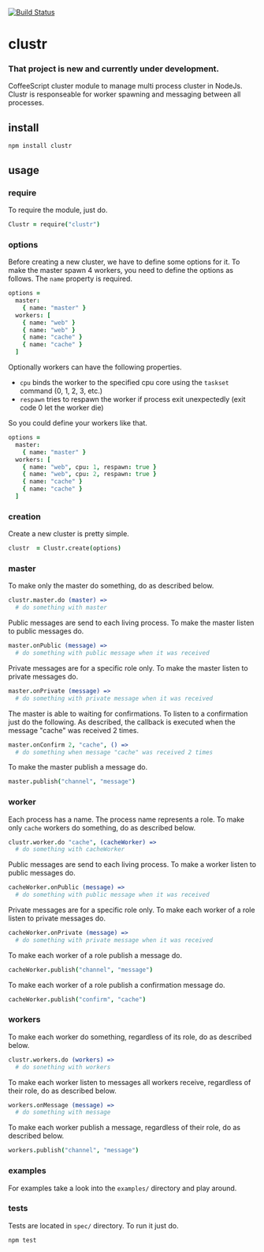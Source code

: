 [![Build Status](https://travis-ci.org/zyndiecate/clustr.png)](https://travis-ci.org/zyndiecate/clustr)

# clustr

### That project is new and currently under development.

CoffeeScript cluster module to manage multi process cluster in NodeJs. Clustr is
responseable for worker spawning and messaging between all processes.

## install

```
npm install clustr
```

## usage

### require

To require the module, just do.

```coffeescript
Clustr = require("clustr")
```

### options

Before creating a new cluster, we have to define some options for it. To make
the master spawn 4 workers, you need to define the options as follows. The
`name` property is required.

```coffeescript
options =
  master:
    { name: "master" }
  workers: [
    { name: "web" }
    { name: "web" }
    { name: "cache" }
    { name: "cache" }
  ]
```

Optionally workers can have the following properties.

  - `cpu` binds the worker to the specified cpu core using the `taskset` command (0, 1, 2, 3, etc.)
  - `respawn` tries to respawn the worker if process exit unexpectedly (exit code 0 let the worker die)

So you could define your workers like that.

```coffeescript
options =
  master:
    { name: "master" }
  workers: [
    { name: "web", cpu: 1, respawn: true }
    { name: "web", cpu: 2, respawn: true }
    { name: "cache" }
    { name: "cache" }
  ]
```

### creation

Create a new cluster is pretty simple.

```coffeescript
clustr  = Clustr.create(options)
```

### master

To make only the master do something, do as described below.

```coffeescript
clustr.master.do (master) =>
  # do something with master
```

Public messages are send to each living process. To make the master listen to
public messages do.

```coffeescript
master.onPublic (message) =>
  # do something with public message when it was received
```

Private messages are for a specific role only. To make the master listen to
private messages do.

```coffeescript
master.onPrivate (message) =>
  # do something with private message when it was received
```

The master is able to waiting for confirmations. To listen to a confirmation
just do the following. As described, the callback is executed when the message
"cache" was received 2 times.

```coffeescript
master.onConfirm 2, "cache", () =>
  # do something when message "cache" was received 2 times
```

To make the master publish a message do.

```coffeescript
master.publish("channel", "message")
```

### worker

Each process has a name. The process name represents a role. To make only
`cache` workers do something, do as described below.

```coffeescript
clustr.worker.do "cache", (cacheWorker) =>
  # do something with cacheWorker
```

Public messages are send to each living process. To make a worker listen to
public messages do.

```coffeescript
cacheWorker.onPublic (message) =>
  # do something with public message when it was received
```

Private messages are for a specific role only. To make each worker of a role
listen to private messages do.

```coffeescript
cacheWorker.onPrivate (message) =>
  # do something with private message when it was received
```

To make each worker of a role publish a message do.

```coffeescript
cacheWorker.publish("channel", "message")
```

To make each worker of a role publish a confirmation message do.

```coffeescript
cacheWorker.publish("confirm", "cache")
```

### workers

To make each worker do something, regardless of its role, do as described below.

```coffeescript
clustr.workers.do (workers) =>
  # do sonething with workers
```

To make each worker listen to messages all workers receive, regardless of their
role, do as described below.

```coffeescript
workers.onMessage (message) =>
  # do something with message
```

To make each worker publish a message, regardless of their role, do as described
below.

```coffeescript
workers.publish("channel", "message")
```

### examples

For examples take a look into the `examples/` directory and play around.

### tests

Tests are located in `spec/` directory. To run it just do.

```
npm test
```
